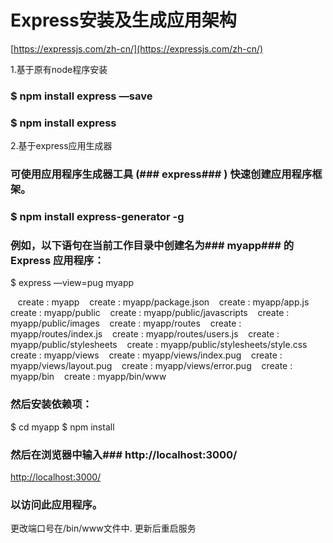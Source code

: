 # Express安装及生成应用架构
 [https://expressjs.com/zh-cn/](https://expressjs.com/zh-cn/) 

1.基于原有node程序安装 
### $ npm install express —save
### $ npm install express

2.基于express应用生成器 
### 可使用应用程序生成器工具 (### express### ) 快速创建应用程序框架。
### $ npm install express-generator -g
### 例如，以下语句在当前工作目录中创建名为### myapp### 的 Express 应用程序：
$ express —view=pug myapp

   create : myapp
   create : myapp/package.json
   create : myapp/app.js
   create : myapp/public
   create : myapp/public/javascripts
   create : myapp/public/images
   create : myapp/routes
   create : myapp/routes/index.js
   create : myapp/routes/users.js
   create : myapp/public/stylesheets
   create : myapp/public/stylesheets/style.css
   create : myapp/views
   create : myapp/views/index.pug
   create : myapp/views/layout.pug
   create : myapp/views/error.pug
   create : myapp/bin
   create : myapp/bin/www
### 然后安装依赖项：
$ cd myapp
$ npm install
### 然后在浏览器中输入### http://localhost:3000/
[http://localhost:3000/](http://localhost:3000/)
### 以访问此应用程序。
更改端口号在/bin/www文件中. 更新后重启服务 
